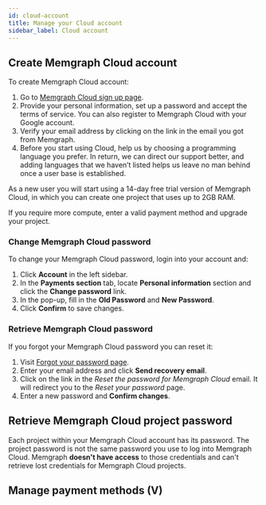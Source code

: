 ```yaml
---
id: cloud-account
title: Manage your Cloud account
sidebar_label: Cloud account
---
```


## Create Memgraph Cloud account

To create Memgraph Cloud account:

1. Go to [Memgraph Cloud sign up page](https://cloud.memgraph.com/signup).
2. Provide your personal information, set up a password and accept the terms of
   service. You can also register to Memgraph Cloud with your Google account.
3. Verify your email address by clicking on the link in the email you got from Memgraph.
4. Before you start using Cloud, help us by choosing a programming language you prefer. In
   return, we can direct our support better, and adding languages that we
   haven’t listed helps us leave no man behind once a user base is established. 
 
As a new user you will start using a 14-day free trial version of Memgraph
Cloud, in which you can create one project that uses up to 2GB RAM. 

If you require more compute, enter a valid payment method and upgrade your
project.

### Change Memgraph Cloud password

To change your Memgraph Cloud password, login into your account and:

1. Click **Account** in the left sidebar.
2. In the **Payments section** tab, locate **Personal information** section and
   click the **Change password** link.
3. In the pop-up, fill in the **Old Password** and **New Password**.
4. Click **Confirm** to save changes.

### Retrieve Memgraph Cloud password

If you forgot your Memgraph Cloud password you can reset it:

1.  Visit [Forgot your password page](https://cloud.memgraph.com/reset-password-request). 
2.  Enter your email address and click **Send recovery email**. 
3.  Click on the link in the *Reset the password for Memgraph Cloud* email. It
    will redirect you to the *Reset your password* page.
4.  Enter a new password and **Confirm changes**.

## Retrieve Memgraph Cloud project password

Each project within your Memgraph Cloud account has its password. The project
password is not the same password you use to log into Memgraph Cloud. Memgraph
**doesn't have access** to those credentials and can't retrieve lost credentials
for Memgraph Cloud projects.

## Manage payment methods (V)
